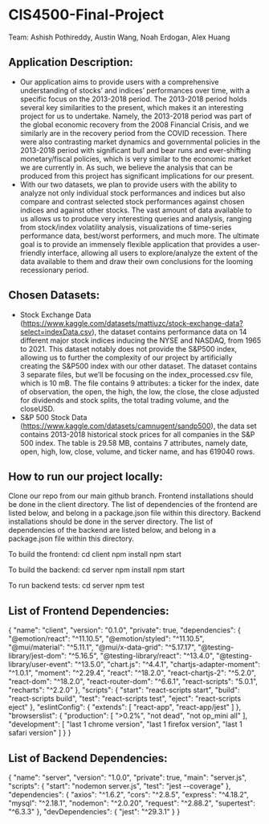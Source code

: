 # CIS4500-Final-Project
Team: Ashish Pothireddy, Austin Wang, Noah Erdogan, Alex Huang

## Application Description: 
- Our application aims to provide users with a comprehensive understanding of stocks’ and indices’ performances over time, with a specific focus on the 2013-2018 period. The 2013-2018 period holds several key similarities to the present, which makes it an interesting project for us to undertake. Namely, the 2013-2018 period was part of the global economic recovery from the 2008 Financial Crisis, and we similarly are in the recovery period from the COVID recession. There were also contrasting market dynamics and governmental policies in the 2013-2018 period with significant bull and bear runs and ever-shifting monetary/fiscal policies, which is very similar to the economic market we are currently in. As such, we believe the analysis that can be produced from this project has significant implications for our present. 
- With our two datasets, we plan to provide users with the ability to analyze not only individual stock performances and indices but also compare and contrast selected stock performances against chosen indices and against other stocks. The vast amount of data available to us allows us to produce very interesting queries and analysis, ranging from stock/index volatility analysis, visualizations of time-series performance data, best/worst performers, and much more. The ultimate goal is to provide an immensely flexible application that provides a user-friendly interface, allowing all users to explore/analyze the extent of the data available to them and draw their own conclusions for the looming recessionary period.

## Chosen Datasets: 
- Stock Exchange Data (https://www.kaggle.com/datasets/mattiuzc/stock-exchange-data?select=indexData.csv), the dataset contains performance data on 14 different major stock indices inducing the NYSE and NASDAQ, from 1965 to 2021. This dataset notably does not provide the S&P500 index, allowing us to further the complexity of our project by artificially creating the S&P500 index with our other dataset. The dataset contains 3 separate files, but we’ll be focusing on the index_processed.csv file, which is 10 mB. The file contains 9 attributes: a ticker for the index, date of observation, the open, the high, the low, the close, the close adjusted for dividends and stock splits, the total trading volume, and the closeUSD.
- S&P 500 Stock Data (https://www.kaggle.com/datasets/camnugent/sandp500), the data set contains 2013-2018 historical stock prices for all companies in the S&P 500 index. The table is 29.58 MB, contains 7 attributes, namely date, open, high, low, close, volume, and ticker name, and has 619040 rows. 

## How to run our project locally:
Clone our repo from our main github branch. 
Frontend installations should be done in the client directory. The list of dependencies of the frontend are listed below, and belong in a package.json file within this directory. 
Backend installations should be done in the server directory. The list of dependencies of the backend are listed below, and belong in a package.json file within this directory. 

To build the frontend: 
cd client
npm install
npm start

To build the backend:
cd server
npm install
npm start

To run backend tests:
cd server
npm test

## List of Frontend Dependencies: 
{
  "name": "client",
  "version": "0.1.0",
  "private": true,
  "dependencies": {
    "@emotion/react": "^11.10.5",
    "@emotion/styled": "^11.10.5",
    "@mui/material": "^5.11.1",
    "@mui/x-data-grid": "^5.17.17",
    "@testing-library/jest-dom": "^5.16.5",
    "@testing-library/react": "^13.4.0",
    "@testing-library/user-event": "^13.5.0",
    "chart.js": "^4.4.1",
    "chartjs-adapter-moment": "^1.0.1",
    "moment": "^2.29.4",
    "react": "^18.2.0",
    "react-chartjs-2": "^5.2.0",
    "react-dom": "^18.2.0",
    "react-router-dom": "^6.6.1",
    "react-scripts": "5.0.1",
    "recharts": "^2.2.0"
  },
  "scripts": {
    "start": "react-scripts start",
    "build": "react-scripts build",
    "test": "react-scripts test",
    "eject": "react-scripts eject"
  },
  "eslintConfig": {
    "extends": [
      "react-app",
      "react-app/jest"
    ]
  },
  "browserslist": {
    "production": [
      ">0.2%",
      "not dead",
      "not op_mini all"
    ],
    "development": [
      "last 1 chrome version",
      "last 1 firefox version",
      "last 1 safari version"
    ]
  }
}
## List of Backend Dependencies: 
{
  "name": "server",
  "version": "1.0.0",
  "private": true,
  "main": "server.js",
  "scripts": {
    "start": "nodemon server.js",
    "test": "jest --coverage"
  },
  "dependencies": {
    "axios": "^1.6.2",
    "cors": "^2.8.5",
    "express": "^4.18.2",
    "mysql": "^2.18.1",
    "nodemon": "^2.0.20",
    "request": "^2.88.2",
    "supertest": "^6.3.3"
  },
  "devDependencies": {
    "jest": "^29.3.1"
  }
}


